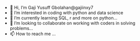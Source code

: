 - 👋 Hi, I’m Gaji Yusuff Gbolahan@gajiinxy7
- 👀 I’m interested in coding with python and data science
- 🌱 I’m currently learning SQL, r and more on python...
- 💞️ I’m looking to collaborate on working with coders in solving problems...
- 📫 How to reach me ...

<!---
gajiinxy7/gajiinxy7 is a ✨ special ✨ repository because its `README.md` (this file) appears on your GitHub profile.
You can click the Preview link to take a look at your changes.
--->
